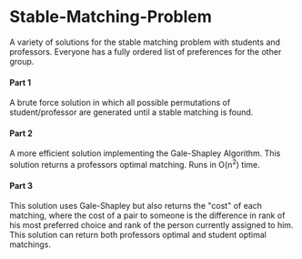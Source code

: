 # Stable-Matching-Problem
A variety of solutions for the stable matching problem with students and professors. Everyone has a fully ordered list of preferences for the other group.

#### Part 1
A brute force solution in which all possible permutations of student/professor are generated until a stable matching is found.

#### Part 2
A more efficient solution implementing the Gale-Shapley Algorithm. This solution returns a professors optimal matching. Runs in O(n<sup>2</sup>) time. 

#### Part 3
This solution uses Gale-Shapley but also returns the "cost" of each matching, where the cost of a pair to someone is the difference in rank of his most preferred choice and rank of the person currently assigned to him. This solution can return both professors optimal and student optimal matchings.
